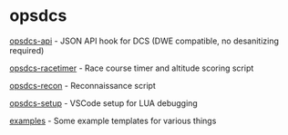 # opsdcs

[opsdcs-api](opsdcs-api) - JSON API hook for DCS (DWE compatible, no desanitizing required)

[opsdcs-racetimer](opsdcs-racetimer) - Race course timer and altitude scoring script

[opsdcs-recon](opsdcs-recon) - Reconnaissance script

[opsdcs-setup](opsdcs-setup) - VSCode setup for LUA debugging

[examples](examples) - Some example templates for various things
